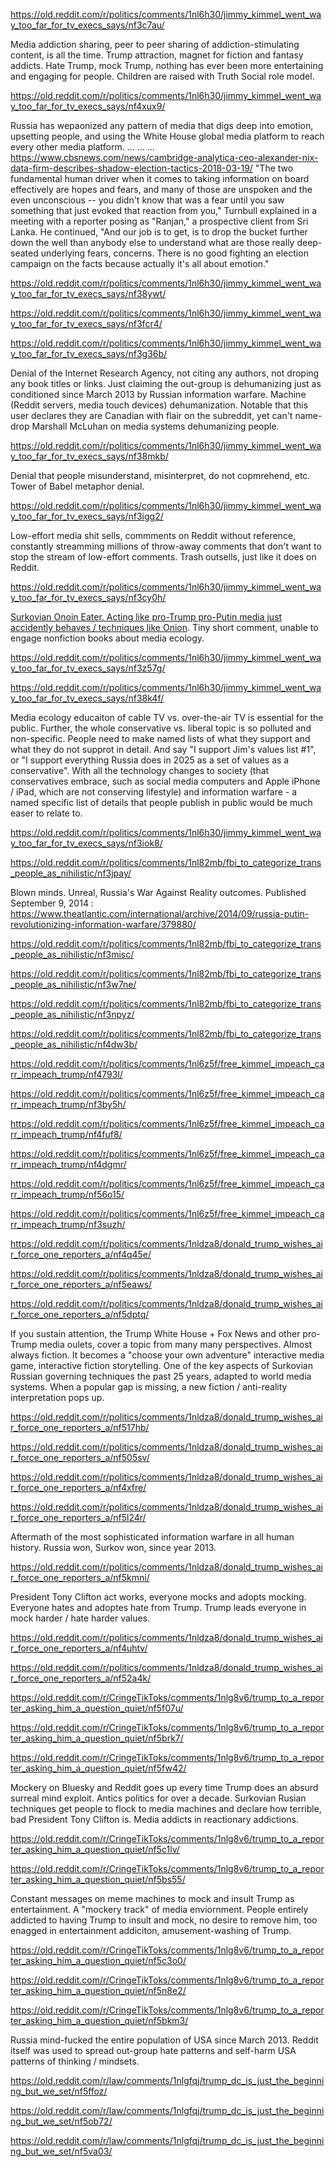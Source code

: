 https://old.reddit.com/r/politics/comments/1nl6h30/jimmy_kimmel_went_way_too_far_for_tv_execs_says/nf3c7au/

Media addiction sharing, peer to peer sharing of addiction-stimulating content, is all the time. Trump attraction, magnet for fiction and fantasy addicts. Hate Trump, mock Trump, nothing has ever been more entertaining and engaging for people. Children are raised with Truth Social role model.

https://old.reddit.com/r/politics/comments/1nl6h30/jimmy_kimmel_went_way_too_far_for_tv_execs_says/nf4xux9/

Russia has wepaonized any pattern of media that digs deep into emotion, upsetting people, and using the White House global media platform to reach every other media platform. ... ... ... https://www.cbsnews.com/news/cambridge-analytica-ceo-alexander-nix-data-firm-describes-shadow-election-tactics-2018-03-19/ "The two fundamental human driver when it comes to taking information on board effectively are hopes and fears, and many of those are unspoken and the even unconscious -- you didn't know that was a fear until you saw something that just evoked that reaction from you," Turnbull explained in a meeting with a reporter posing as "Ranjan," a prospective client from Sri Lanka. He continued, "And our job is to get, is to drop the bucket further down the well than anybody else to understand what are those really deep-seated underlying fears, concerns. There is no good fighting an election campaign on the facts because actually it's all about emotion."

https://old.reddit.com/r/politics/comments/1nl6h30/jimmy_kimmel_went_way_too_far_for_tv_execs_says/nf38ywt/

https://old.reddit.com/r/politics/comments/1nl6h30/jimmy_kimmel_went_way_too_far_for_tv_execs_says/nf3fcr4/

https://old.reddit.com/r/politics/comments/1nl6h30/jimmy_kimmel_went_way_too_far_for_tv_execs_says/nf3g36b/

Denial of the Internet Research Agency, not citing any authors, not droping any book titles or links. Just claiming the out-group is dehumanizing just as conditioned since March 2013 by Russian information warfare. Machine (Reddit servers, media touch devices) dehumanization. Notable that this user declares they are Canadian with flair on the subreddit, yet can't name-drop Marshall McLuhan on media systems dehumanizing people.

https://old.reddit.com/r/politics/comments/1nl6h30/jimmy_kimmel_went_way_too_far_for_tv_execs_says/nf38mkb/

Denial that people misunderstand, misinterpret, do not copmrehend, etc. Tower of Babel metaphor denial.

https://old.reddit.com/r/politics/comments/1nl6h30/jimmy_kimmel_went_way_too_far_for_tv_execs_says/nf3igg2/

Low-effort media shit sells, commments on Reddit without reference, constantly streamming millions of throw-away comments that don't want to stop the stream of low-effort comments. Trash outsells, just like it does on Reddit.

https://old.reddit.com/r/politics/comments/1nl6h30/jimmy_kimmel_went_way_too_far_for_tv_execs_says/nf3cy0h/

[Surkovian Onoin Eater. Acting like pro-Trump pro-Putin media just accidently behaves / techniques like Onion](../Reddit2025A/Surkovian_Onion_Eating.md). Tiny short comment, unable to engage nonfiction books about media ecology.

https://old.reddit.com/r/politics/comments/1nl6h30/jimmy_kimmel_went_way_too_far_for_tv_execs_says/nf3z57g/

https://old.reddit.com/r/politics/comments/1nl6h30/jimmy_kimmel_went_way_too_far_for_tv_execs_says/nf38k4f/

Media ecology educaiton of cable TV vs. over-the-air TV is essential for the public. Further, the whole conservative vs. liberal topic is so polluted and non-specific. People need to make named lists of what they support and what they do not supprot in detail. And say "I support Jim's values list #1", or "I support everything Russia does in 2025 as a set of values as a conservative". With all the technology changes to society (that conservatives embrace, such as social media computers and Apple iPhone / iPad, which are not conserving lifestyle) and information warfare - a named specific list of details that people publish in public would be much easer to relate to.

https://old.reddit.com/r/politics/comments/1nl6h30/jimmy_kimmel_went_way_too_far_for_tv_execs_says/nf3iok8/

https://old.reddit.com/r/politics/comments/1nl82mb/fbi_to_categorize_trans_people_as_nihilistic/nf3jpay/

Blown minds. Unreal, Russia's War Against Reality outcomes. Published September 9, 2014 : https://www.theatlantic.com/international/archive/2014/09/russia-putin-revolutionizing-information-warfare/379880/

https://old.reddit.com/r/politics/comments/1nl82mb/fbi_to_categorize_trans_people_as_nihilistic/nf3misc/

https://old.reddit.com/r/politics/comments/1nl82mb/fbi_to_categorize_trans_people_as_nihilistic/nf3w7ne/

https://old.reddit.com/r/politics/comments/1nl82mb/fbi_to_categorize_trans_people_as_nihilistic/nf3npyz/

https://old.reddit.com/r/politics/comments/1nl82mb/fbi_to_categorize_trans_people_as_nihilistic/nf4dw3b/

https://old.reddit.com/r/politics/comments/1nl6z5f/free_kimmel_impeach_carr_impeach_trump/nf4793l/

https://old.reddit.com/r/politics/comments/1nl6z5f/free_kimmel_impeach_carr_impeach_trump/nf3by5h/

https://old.reddit.com/r/politics/comments/1nl6z5f/free_kimmel_impeach_carr_impeach_trump/nf4fuf8/

https://old.reddit.com/r/politics/comments/1nl6z5f/free_kimmel_impeach_carr_impeach_trump/nf4dgmr/

https://old.reddit.com/r/politics/comments/1nl6z5f/free_kimmel_impeach_carr_impeach_trump/nf56o15/

https://old.reddit.com/r/politics/comments/1nl6z5f/free_kimmel_impeach_carr_impeach_trump/nf3suzh/

https://old.reddit.com/r/politics/comments/1nldza8/donald_trump_wishes_air_force_one_reporters_a/nf4q45e/

https://old.reddit.com/r/politics/comments/1nldza8/donald_trump_wishes_air_force_one_reporters_a/nf5eaws/

https://old.reddit.com/r/politics/comments/1nldza8/donald_trump_wishes_air_force_one_reporters_a/nf5dptq/

If you sustain attention, the Trump White House + Fox News and other pro-Trump media oulets, cover a topic from many many perspectives. Almost always fiction. It becomes a "choose your own adventure" interactive media game, interactive fiction storytelling. One of the key aspects of Surkovian Russian governing techniques the past 25 years, adapted to world media systems. When a popular gap is missing, a new fiction / anti-reality interpretation pops up.

https://old.reddit.com/r/politics/comments/1nldza8/donald_trump_wishes_air_force_one_reporters_a/nf517hb/

https://old.reddit.com/r/politics/comments/1nldza8/donald_trump_wishes_air_force_one_reporters_a/nf505sv/

https://old.reddit.com/r/politics/comments/1nldza8/donald_trump_wishes_air_force_one_reporters_a/nf4xfre/

https://old.reddit.com/r/politics/comments/1nldza8/donald_trump_wishes_air_force_one_reporters_a/nf5l24r/

Aftermath of the most sophisticated information warfare in all human history. Russia won, Surkov won, since year 2013.

https://old.reddit.com/r/politics/comments/1nldza8/donald_trump_wishes_air_force_one_reporters_a/nf5kmni/

President Tony Clifton act works, everyone mocks and adopts mocking. Everyone hates and adoptes hate from Trump. Trump leads everyone in mock harder / hate harder values.

https://old.reddit.com/r/politics/comments/1nldza8/donald_trump_wishes_air_force_one_reporters_a/nf4uhtv/

https://old.reddit.com/r/politics/comments/1nldza8/donald_trump_wishes_air_force_one_reporters_a/nf52a4k/

https://old.reddit.com/r/CringeTikToks/comments/1nlg8v6/trump_to_a_reporter_asking_him_a_question_quiet/nf5f07u/

https://old.reddit.com/r/CringeTikToks/comments/1nlg8v6/trump_to_a_reporter_asking_him_a_question_quiet/nf5brk7/

https://old.reddit.com/r/CringeTikToks/comments/1nlg8v6/trump_to_a_reporter_asking_him_a_question_quiet/nf5fw42/

Mockery on Bluesky and Reddit goes up every time Trump does an absurd surreal mind exploit. Antics politics for over a decade. Surkovian Rusian techniques get people to flock to media machines and declare how terrible, bad President Tony Clifton is. Media addicts in reactionary addictions.

https://old.reddit.com/r/CringeTikToks/comments/1nlg8v6/trump_to_a_reporter_asking_him_a_question_quiet/nf5c1lv/

https://old.reddit.com/r/CringeTikToks/comments/1nlg8v6/trump_to_a_reporter_asking_him_a_question_quiet/nf5bs55/

Constant messages on meme machines to mock and insult Trump as entertainment. A "mockery track" of media enviornment. People entirely addicted to having Trump to insult and mock, no desire to remove him, too enagged in entertainment addiciton, amusement-washing of Trump.

https://old.reddit.com/r/CringeTikToks/comments/1nlg8v6/trump_to_a_reporter_asking_him_a_question_quiet/nf5c3o0/

https://old.reddit.com/r/CringeTikToks/comments/1nlg8v6/trump_to_a_reporter_asking_him_a_question_quiet/nf5n8e2/

https://old.reddit.com/r/CringeTikToks/comments/1nlg8v6/trump_to_a_reporter_asking_him_a_question_quiet/nf5bkm3/

Russia mind-fucked the entire population of USA since March 2013. Reddit itself was used to spread out-group hate patterns and self-harm USA patterns of thinking / mindsets.

https://old.reddit.com/r/law/comments/1nlgfqj/trump_dc_is_just_the_beginning_but_we_set/nf5ffoz/

https://old.reddit.com/r/law/comments/1nlgfqj/trump_dc_is_just_the_beginning_but_we_set/nf5ob72/

https://old.reddit.com/r/law/comments/1nlgfqj/trump_dc_is_just_the_beginning_but_we_set/nf5va03/


